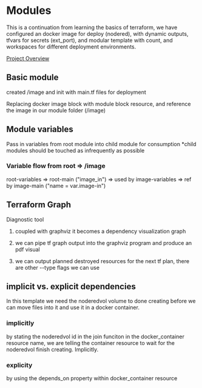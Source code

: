 # Modules
This is a continuation from learning the basics of terraform, we have configured an docker image for deploy (nodered), with dynamic outputs, tfvars for secrets (ext_port), and modular template with count, and workspaces for different deployment environments.

[Project Overview](../0-resources/module-project-overview.png)

## Basic module
created /image and init with main.tf files for deployment

Replacing docker image block with module block resource, and reference the image in our module folder (/image)

## Module variables
Pass in variables from root module into child module for consumption
*child modules should be touched as infrequently as possible

### Variable flow from root => /image
root-variables => root-main ("image_in") => used by image-variables => ref by image-main ("name = var.image-in")

## Terraform Graph
Diagnostic tool
<!--sudo apt install graphviz-->
1. coupled with graphviz it becomes a dependency visualization graph

<!-- tf graph | dot -Tpdf graph-plan.pdf -->

2. we can pipe tf graph output into the graphviz program and produce an pdf visual

<!-- tf graph --type=destroy | dot -Tpdf > graph-plan-destroyed.pdf
 -->
3. we can output planned destroyed resources for the next tf plan, there are other --type flags we can use

## implicit vs. explicit dependencies
In this template we need the noderedvol volume to done creating before we can move files into it and use it in a docker container.

### implicitly 
by stating the noderedvol id in the join funciton in the docker_container resource name, we are telling the container resource to wait for the noderedvol finish creating. Implicitly.

### explicity
<!--depends_on = [null_resource.dockervolume]-->
by using the depends_on property within docker_container resource